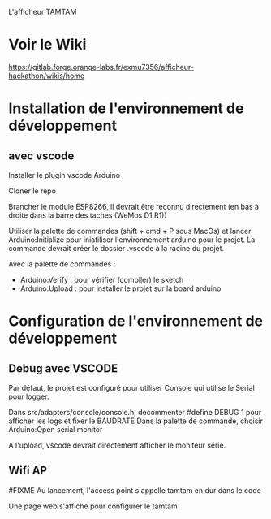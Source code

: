 L'afficheur TAMTAM 

# Voir le Wiki

https://gitlab.forge.orange-labs.fr/exmu7356/afficheur-hackathon/wikis/home

# Installation de l'environnement de développement

## avec vscode

Installer le plugin vscode Arduino

Cloner le repo

Brancher le module ESP8266, il devrait être reconnu directement (en bas à droite dans la barre des taches (WeMos D1 R1))

Utiliser la palette de commandes (shift + cmd + P sous MacOs) et lancer Arduino:Initialize pour iniatiliser l'environnement arduino pour le projet.
La commande devrait créer le dossier .vscode à la racine du projet.

Avec la palette de commandes :
  - Arduino:Verify : pour vérifier (compiler) le sketch
  - Arduino:Upload : pour installer le projet sur la board arduino

# Configuration de l'environnement de développement

## Debug avec VSCODE

Par défaut, le projet est configuré pour utiliser Console qui utilise le Serial pour logger.

Dans src/adapters/console/console.h, decommenter #define DEBUG 1 pour afficher les logs et fixer le BAUDRATE
Dans la palette de commande, choisir Arduino:Open serial monitor

A l'upload, vscode devrait directement afficher le moniteur série.

## Wifi AP

#FIXME
Au lancement, l'access point s'appelle tamtam en dur dans le code

Une page web s'affiche pour configurer le tamtam
